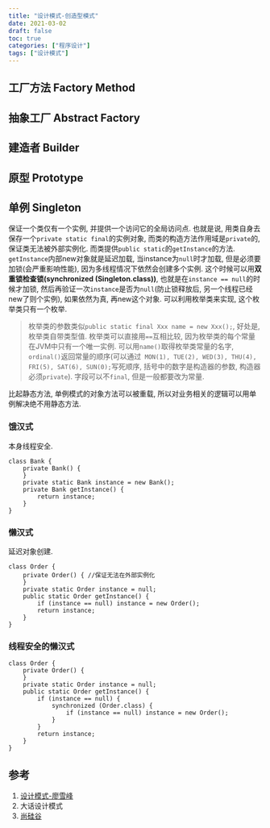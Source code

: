 ```yaml
---
title: "设计模式-创造型模式"
date: 2021-03-02
draft: false
toc: true
categories: ["程序设计"]
tags: ["设计模式"]
---
```


## 工厂方法 Factory Method
## 抽象工厂 Abstract Factory
## 建造者 Builder
## 原型 Prototype
## 单例 Singleton
保证一个类仅有一个实例, 并提供一个访问它的全局访问点. 也就是说, 用类自身去保存一个`private static final`的实例对象, 而类的构造方法作用域是`private`的, 保证类无法被外部实例化. 而类提供`public static`的`getInstance`的方法. `getInstance`内部new对象就是延迟加载, 当instance为`null`时才加载, 但是必须要加锁(会严重影响性能), 因为多线程情况下依然会创建多个实例. 这个时候可以用**双重锁检查锁(synchronized (Singleton.class))**, 也就是在`instance == null`的时候才加锁, 然后再验证一次`instance`是否为`null`(防止锁释放后, 另一个线程已经new了则个实例), 如果依然为真, 再new这个对象. 可以利用枚举类来实现, 这个枚举类只有一个枚举.

> 枚举类的参数类似`public static final Xxx name = new Xxx();`, 好处是, 枚举类自带类型值. 枚举类可以直接用`==`互相比较, 因为枚举类的每个常量在JVM中只有一个唯一实例. 可以用`name()`取得枚举类常量的名字, `ordinal()`返回常量的顺序(可以通过` MON(1), TUE(2), WED(3), THU(4), FRI(5), SAT(6), SUN(0);`写死顺序, 括号中的数字是构造器的参数, 构造器必须`private`). 字段可以不`final`, 但是一般都要改为常量.

比起静态方法, 单例模式的对象方法可以被重载, 所以对业务相关的逻辑可以用单例解决绝不用静态方法.

### 饿汉式
本身线程安全.
```
class Bank {
    private Bank() {
    }
    private static Bank instance = new Bank();
    private Bank getInstance() {
        return instance;
    }
}
```

### 懒汉式
延迟对象创建. 
```
class Order {
    private Order() { //保证无法在外部实例化
    }
    private static Order instance = null;
    public static Order getInstance() {
        if (instance == null) instance = new Order();
        return instance;
    }
}
```

### 线程安全的懒汉式
```
class Order {
    private Order() {
    }
    private static Order instance = null;
    public static Order getInstance() {
        if (instance == null) {
            synchronized (Order.class) {
                if (instance == null) instance = new Order();
            }
        }
        return instance;
    }
}
```

## 参考
1. [设计模式-廖雪峰](https://www.liaoxuefeng.com/wiki/1252599548343744/1281319090782242)
2. 大话设计模式
3. [尚硅谷](https://www.bilibili.com/video/BV1Kb411W75N?p=325)